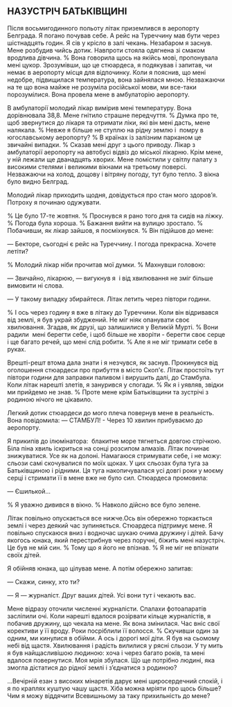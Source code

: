## НАЗУСТРІЧ БАТЬКІВЩИНІ

Після восьмигодинного польоту літак приземлився в аеропорту Белграда.
Я погано почував себе.
А рейс на Туреччину мав бути через шістнадцять годин.
Я сів у крісло в залі чекань.
Незабаром я заснув.
Мене розбудив чийсь дотик.
Навпроти стояла одягнена зі смаком вродлива дівчина.
% Вона говорила щось на якійсь мові, пропонувала мені цукор.
Зрозумівши, що це стюардеса, я подякував і запитав, чи немає в аеропорту місця для відпочинку.
Коли я пояснив, що мені недобре, підвищилася температура, вона зайнялася мною.
Незважаючи на те що вона майже не розуміла російської мови, ми все-таки порозумілися.
Вона провела мене в амбулаторію аеропорту.

В амбулаторії молодий лікар вимірив мені температуру.
Вона дорівнювала 38,8.
Мене гнітило страшне передчуття.
% Думка про те, щоб звернутися до лікаря та отримати ліки, які він мені дасть, мене налякала.
% Невже я більше не ступлю на рідну землю і  помру в югославському аеропорту?
% В країнах із залізним парканом це звичайні випадки.
% Сказав мені друг з цього приводу.
Лікар з амбулаторії аеропорту на автобусі відвіз до міської лікарню.
Крім мене, у ній лежали ще дванадцять хворих.
Мене помістили у світлу палату з високими стелями і великими вікнами на третьому поверсі.
Незважаючи на холод, дощову і вітряну погоду, тут було тепло.
З вікна було видно Белград.

Молодий лікар приходить щодня, довідується про стан мого здоров’я.
Потроху я починаю одужувати.

% Це було 17-те жовтня.
% Проснувся я рано того дня та сидів на ліжку.
% Погода була хороша.
% Бажання вийти на вулицю зростало.
% Побачивши, як лікар зайшов, я посміхнувся.
% Він підійшов до мене:

— Бекторе, сьогодні є рейс на Туреччину.
І погода прекрасна.
Хочете летіти?

% Молодий лікар ніби прочитав мої думки.
% Махнувши головою:

— Звичайно, лікарюю, — вигукнув я
 і від хвилювання не зміг більше вимовити ні слова.

— У такому випадку збирайтеся.
Літак летить через півтори години.

% І ось через годину я вже в літаку до Туреччини.
Коли він відривався від землі, я був украй збуджений.
Не міг ніяк опанувати своє хвилювання. Згадав, як друзі, що залишилися у Великій Мурті.
% Вони радили  мені берегти себе, і щоб більше не хворіти - берегти своє серце і ще багато речей, що мені слід робити.
% Але я не міг тримати себе в руках.

Врешті-решт втома дала знати і я незчувся, як заснув.
Прокинувся від оголошення стюардеси про прибуття в місто Скоп'є.
Літак простоїть тут півтори години для заправки паливом і вирушить далі, до Стамбула.
Коли літак нарешті злетів, я занурився у спогади.
% Як я і уявляв, звідки ми прийдемо не знав.
% Проте мене крім Батьківщини та зустрічі з родиною нічого не цікавило.

Легкий дотик стюардеси до мого плеча повернув мене в реальність.
Вона повідомила: — СТАМБУЛ! - Через 10 хвилин прибуваємо до аеропорту.

Я прикипів до ілюмінатора:
 блакитне море тягнеться довгою стрічкою. Біла піна хвиль іскриться на сонці розсипом алмазів.
Літак починає знижуватися.
Усе як на долоні.
Намагаюся стримувати себе, і не можу: сльози самі скочувалися по моїх щоках.
У цих сльозах була туга за Батьківщиною і рідними. Ця туга накопичувалася усі довгі роки у моєму серці і стримати її в мене вже не було сил.
Стюардеса промовила:

— Єшилькой...

% Я уважно дивився в вікно.
% Навколо дійсно все було зелене.

Літак повільно опускається все нижче.Ось він обережно торкається землі і через деякий час зупиняється.
Стюардеса підтримує мене.
Я повільно спускаюся вниз і водночас шукаю очима дружину і дітей.
Бачу якогось юнака, який перестрибнув через поручні, біжить мені назустріч.
Це був не мій син.
% Тому що я його не впізнав.
% Я не міг не впізнати своїх дітей.

Я обійняв юнака, що цілував мене. А потім обережно запитав:

— Скажи, синку, хто ти?

— Я — журналіст. Друг ваших дітей.
Усі вони тут і чекають вас.

Мене відразу оточили численні журналісти. Спалахи фотоапаратів засліпили очі.
Коли нарешті вдалося розірвати кільце журналістів, я побачив дружину, що чекала на мене.
Як вона змінилася. Час вніс свої корективи у її вроду. Роки посріблили її волосся.
% Скучивши один за одним, ми кинулися в обійми.
А ось і дорогі мої діти.
Я був на сьомому небі від щастя. Хвилювання і радість вилилися у рясні сльози.
У ту мить я був найщасливішою людиною: хоча і через багато років, та мені вдалося повернутися.
Моя мрія збулася.
Що ще потрібно людині, яка змогла дістатися до рідної землі і з’єднатися з родиною?

...Вечірній езан з високих мінаретів дарує мені щиросердечний спокій, і я по краплях куштую чашу щастя.
Хіба можна мріяти про щось більше?
Чим я можу віддячити Всевишньому за таку прихильність до мене?
